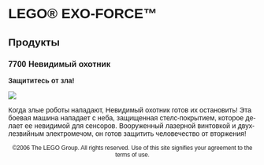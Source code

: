 <div lang="ru-RU" style="font-family: Helvetica, sans-serif;">
<h1>LEGO® EXO-FORCE™</h1>
<h2>Продукты</h2>
<h3>
<span class="product_number">7700</span>
<span class="title">Невидимый охотник</span>
</h3>
<p style="font-weight: bold;">Защититесь от зла!</p>
<img src="https://www.lego.com/cdn/product-assets/product.img.pri/7700_prod.jpg" type="image/jpeg">
<p class="description">Когда злые роботы нападают, Невидимый охотник готов их остановить! Эта боевая машина нападает с неба, защищенная стелс-покрытием, которое делает ее невидимой для сенсоров. Вооруженный лазерной винтовкой и двухлезвийным электромечом, он готов защитить человечество от вторжения!</p>
<p class="footer" style="font-size: 12px; text-align: center;">©2006 The LEGO Group. All rights reserved. Use of this site signifies your agreement to the terms of use.</p>
</div>